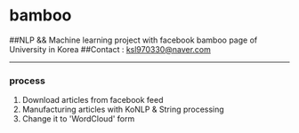 # bamboo


##NLP && Machine learning project with facebook bamboo page of University in Korea
##Contact : ksl970330@naver.com

***
### process

1. Download articles from facebook feed
2. Manufacturing articles with KoNLP & String processing
3. Change it to 'WordCloud' form
